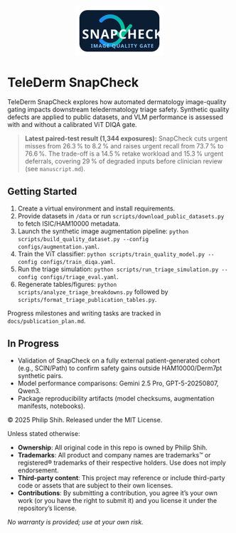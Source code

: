 <p align="center">
  <img src="assets/snapcheck_logo.svg" alt="TeleDerm SnapCheck logo" width="200">
</p>

# TeleDerm SnapCheck

TeleDerm SnapCheck explores how automated dermatology image-quality gating impacts downstream teledermatology triage safety. Synthetic quality defects are applied to public datasets, and VLM performance is assessed with and without a calibrated ViT DIQA gate.

> **Latest paired-test result (1,344 exposures):** SnapCheck cuts urgent misses from 26.3 % to 8.2 % and raises urgent recall from 73.7 % to 76.6 %. The trade-off is a 14.5 % retake workload and 15.3 % urgent deferrals, covering 29 % of degraded inputs before clinician review (see `manuscript.md`).

## Getting Started

1. Create a virtual environment and install requirements.
2. Provide datasets in `/data` or run `scripts/download_public_datasets.py` to fetch ISIC/HAM10000 metadata.
3. Launch the synthetic image augmentation pipeline: `python scripts/build_quality_dataset.py --config configs/augmentation.yaml`.
4. Train the ViT classifier: `python scripts/train_quality_model.py --config configs/train_diqa.yaml`.
5. Run the triage simulation: `python scripts/run_triage_simulation.py --config configs/triage_eval.yaml`.
6. Regenerate tables/figures: `python scripts/analyze_triage_breakdowns.py` followed by `scripts/format_triage_publication_tables.py`.

Progress milestones and writing tasks are tracked in `docs/publication_plan.md`.

## In Progress

- Validation of SnapCheck on a fully external patient-generated cohort (e.g., SCIN/Path) to confirm safety gains outside HAM10000/Derm7pt synthetic pairs.
- Model performance comparisons: Gemini 2.5 Pro, GPT-5-20250807, Qwen3.
- Package reproducibility artifacts (model checksums, augmentation manifests, notebooks).

© 2025 Philip Shih. Released under the MIT License. 

Unless stated otherwise:
- **Ownership**: All original code in this repo is owned by Philip Shih.
- **Trademarks**: All product and company names are trademarks™ or registered® trademarks of their respective holders. Use does not imply endorsement.
- **Third-party content**: This project may reference or include third-party code or assets that are subject to their own licenses.
- **Contributions**: By submitting a contribution, you agree it’s your own work (or you have the right to submit it) and you license it under the repository’s license.

_No warranty is provided; use at your own risk._
